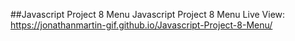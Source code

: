 ##Javascript Project 8 Menu
Javascript Project 8 Menu
Live View: https://jonathanmartin-gif.github.io/Javascript-Project-8-Menu/
